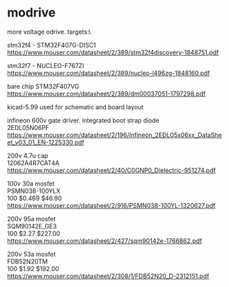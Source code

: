 # modrive
more voltage odrive. targets:\

stm32f4 - STM32F407G-DISC1\
	https://www.mouser.com/datasheet/2/389/stm32f4discovery-1848751.pdf

stm32f7 - NUCLEO-F767ZI\
	https://www.mouser.com/datasheet/2/389/nucleo-l496zg-1848160.pdf

bare chip STM32F407VG\
	https://www.mouser.com/datasheet/2/389/dm00037051-1797298.pdf

kicad-5.99 used for schematic and board layout

infineon 600v gate driver. integrated boot strap diode\
	2EDL05N06PF\
	https://www.mouser.com/datasheet/2/196/Infineon_2EDL05x06xx_DataSheet_v03_01_EN-1225330.pdf

200v 4.7u cap\
	12062A4R7CAT4A\
	https://www.mouser.com/datasheet/2/40/C0GNP0_Dielectric-951274.pdf

100v 30a mosfet\
	PSMN038-100YLX\
	100     $0.469  $46.90\
	https://www.mouser.com/datasheet/2/916/PSMN038-100YL-1320627.pdf
	
200v 95a mosfet\
	SQM90142E_GE3\
	100     $2.27   $227.00\
	https://www.mouser.com/datasheet/2/427/sqm90142e-1766862.pdf

200v 53a mosfet\
	FDB52N20TM\
	100     $1.92   $192.00\
	https://www.mouser.com/datasheet/2/308/1/FDB52N20_D-2312151.pdf
